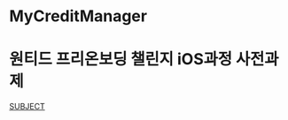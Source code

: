 # MyCreditManager

# 원티드 프리온보딩 챌린지 iOS과정 사전과제

[SUBJECT](https://yagomacademy.notion.site/iOS-ba2d0c0bb0b949c896cc28567706e969)
